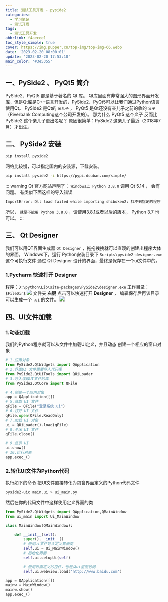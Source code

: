 ```yaml
---
title: 测试工具开发 - pyside2
categories:
  - 学习笔记
  - 测试开发
tags:
  - 测试工具开发
abbrlink: f4aecee1
toc_style_simple: true
cover: https://img.pupper.cn/top-img/top-img-66.webp
date: '2023-02-20 08:00:01'
update: '2023-02-20 17:53:18'
main_color: '#3e5355'
---
```


## 一、PySide2 、 PyQt5 简介

PySide2、PyQt5 都是基于著名的 Qt 库。
Qt库里面有非常强大的图形界面开发库，但是Qt库是C++语言开发的，PySide2、PyQt5可以让我们通过Python语言使用Qt。
PySide2 是Qt的 `亲儿子` ， PyQt5 是Qt还没有亲儿子之前的收的 `义子` （Riverbank Computing这个公司开发的）。
那为什么 PyQt5 这个义子 反而比 PySide2 这个亲儿子更出名呢？
原因很简单：PySide2 这亲儿子最近（2018年7月）才出生。

## 二、 PySide2 安装

```bash
pip install pyside2
```

网络比较慢，可以指定国内的安装源，下载安装。

```bash
pip install pyside2 -i https://pypi.douban.com/simple/
```

::: warning
Qt 官方网站声明了： `Windows上 Python 3.8.0` 调用 Qt 5.14 ， 会有问题。
有类似下面这样的导入错误

```bash
ImportError: Dll load failed while importing shiboken2: 找不到指定的程序
```
所以， `就是不能用 Python 3.8.0` ，请使用3.8.1或者以后的版本， Python 3.7 也可以。
:::

## 三、 Qt Designer

我们可以用QT界面生成器 `Qt Designer` ，拖拖拽拽就可以直观的创建出程序大体的界面。
Windows下，运行 Python安装目录下 `Scripts\pyside2-designer.exe` 这个可执行文件
通过 Qt Designer 设计的界面，最终是保存在一个ui文件中的。

### 1.Pycharm 快速打开 Designer

程序：`D:\python\Lib\site-packages\PySide2\designer.exe`
工作目录：`$FileDir$`
![](https://img.pupper.cn/img/20220725183126.png)
文件夹 **右键** 点击可以快速打开 **Designer** ， 编辑保存后再该目录可以生成一个 `.ui` 的文件。
![](https://img.pupper.cn/img/20220725183153.png)

## 四、UI文件加载

### 1.动态加载

我们的Python程序就可以从文件中加载UI定义，并且动态 创建一个相应的窗口对象

```python
# 1.应用对象
from PySide2.QtWidgets import QApplication
# 2.界面UI 文件需要导入代码里
from PySide2.QtUiTools import QUiLoader
# 3.导入读取UI文件的库
from PySide2.QtCore import QFile

# 4.创建一个应用对象
app = QApplication([])
# 5.获取 UI 文件
qFile = QFile("登录系统.ui")
# 6.打开 UI 文件
qFile.open(QFile.ReadOnly)
# 7.加载 UI 对象
ui = QUiLoader().load(qFile)
# 8.关闭 UI 文件
qFile.close()

# 9.显示 UI
ui.show()
# 10.运行对象
app.exec_()
```

### 2.转化UI文件为Python代码

执行如下的命令 把UI文件直接转化为包含界面定义的Python代码文件

```python
pyside2-uic main.ui > ui_main.py
```

然后在你的代码文件中这样使用定义界面的类

```python
from PySide2.QtWidgets import QApplication,QMainWindow
from ui_main import Ui_MainWindow

class MainWindow(QMainWindow):

    def __init__(self):
        super().__init__()
        # 使用ui文件导入定义界面类
        self.ui = Ui_MainWindow()
        # 初始化界面
        self.ui.setupUi(self)

        # 使用界面定义的控件，也是从ui里面访问
        self.ui.webview.load('http://www.baidu.com')

app = QApplication([])
mainw = MainWindow()
mainw.show()
app.exec_()
```
